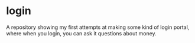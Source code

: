 # login
A repository showing my first attempts at making some kind of login portal, where when you login, you can ask it questions about money.
